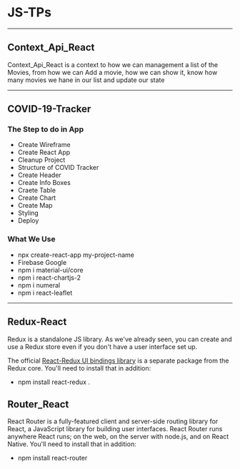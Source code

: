 # JS-TPs
-------
## Context_Api_React
Context_Api_React is a context to how we can management a list of the Movies, from how we can Add a movie, how we can show it, know how many movies we hane in our list and update our state

---------
## COVID-19-Tracker

### The Step to do in App

- Create Wireframe
- Create React App
- Cleanup Project 
- Structure of COVID Tracker
- Create Header
- Create Info Boxes
- Craete Table
- Create Chart
- Create Map
- Styling
- Deploy

### What We Use
- npx create-react-app my-project-name
- Firebase Google
- npm i material-ui/core
- npm i react-chartjs-2
- npm i numeral
- npm i react-leaflet

----------

## Redux-React

Redux is a standalone JS library. As we've already seen, you can create and use a Redux store even if you don't have a user interface set up.

The official <a href="https://react-redux.js.org/">React-Redux UI bindings library</a> is a separate package from the Redux core. You'll need to install that in addition:
- npm install react-redux .

 ## Router_React

 React Router is a fully-featured client and server-side routing library for React, a JavaScript library for building user interfaces. React Router runs anywhere React runs; on the web, on the server with node.js, and on React Native.
 You'll need to install that in addition:
 - npm install react-router
